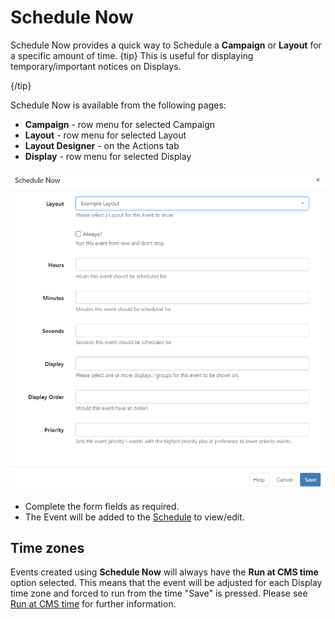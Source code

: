 <!--toc=scheduling-->

# Schedule Now

Schedule Now provides a quick way to Schedule a **Campaign** or **Layout** for a specific amount of time.
{tip}
This is useful for displaying temporary/important notices on Displays.

{/tip}

Schedule Now is available from the following pages:

- **Campaign** - row menu for selected Campaign
- **Layout** - row menu for selected Layout
- **Layout Designer** - on the Actions tab
- **Display** - row menu for selected Display

![Schedule Now Form](img/v3_schedule_schedule_now.png)

- Complete the form fields as required.
- The Event will be added to the [Schedule](scheduling_calendar.html) to view/edit.

## Time zones 

Events created using **Schedule Now** will always have the **Run at CMS time** option selected. This means that the event will be adjusted for each Display time zone and forced to run from the time "Save" is pressed. Please see [Run at CMS time](scheduling_events.html) for further information.